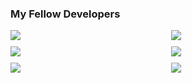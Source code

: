 ### My Fellow Developers

<div style="display: flex; flex-wrap: wrap; justify-content: space-between; gap: 10px;">
  <div style="flex: 1 1 45%;">
    <img src="https://github-readme-stats.vercel.app/api?username=ZU3AIRE&show_icons=true&cache_seconds=60&a=1" />
  </div>
  <div style="flex: 1 1 45%;">
    <img src="https://github-readme-stats.vercel.app/api?username=sermadahmad&show_icons=true&cache_seconds=60&a=1" />
  </div>
  <div style="flex: 1 1 45%;">
    <img src="https://github-readme-stats.vercel.app/api?username=HDanialIjaz&show_icons=true&cache_seconds=60&a=1" />
  </div>
  <div style="flex: 1 1 45%;">
    <img src="https://github-readme-stats.vercel.app/api?username=Mubshar-Ali&show_icons=true&cache_seconds=60&a=1" />
  </div>
  <div style="flex: 1 1 45%;">
    <img src="https://github-readme-stats.vercel.app/api?username=muhammad-mousa&show_icons=true&cache_seconds=60" />
  </div>
  <div style="flex: 1 1 45%;">
    <img src="https://github-readme-stats.vercel.app/api?username=Aftabsattar&show_icons=true&cache_seconds=60&a=1" />
  </div>
</div>
